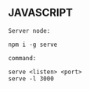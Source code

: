 ## JAVASCRIPT

```
Server node:

npm i -g serve

command:

serve <listen> <port>
serve -l 3000


```

